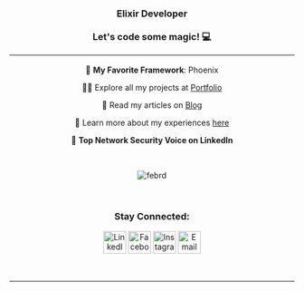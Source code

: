 <h3 align="center">Elixir Developer <br> <br>Let's code some magic! 💻<hr></h3>

<div align="center">

🌱 **My Favorite Framework**: Phoenix

👨‍💻 Explore all my projects at [Portfolio](https://febrian.id/portfolio)

📝 Read my articles on [Blog](https://febrian.id/blog)

📄 Learn more about my experiences [here](https://febrian.id)

🔐 **Top Network Security Voice on LinkedIn**

<br/>

<p>
  <img align="center" src="https://github-readme-stats.vercel.app/api/top-langs?username=febrd&show_icons=true&locale=en&layout=compact" alt="febrd" />
</p>

<br/>

<h3 align="center">Stay Connected:</h3>

<p align="center">
  <a href="https://linkedin.com/in/febrid" target="blank"><img src="https://cdn-icons-png.flaticon.com/512/145/145807.png" alt="LinkedIn" height="40" width="40" /></a>
  <a href="https://fb.com/febri.ansah.d" target="blank"><img src="https://cdn-icons-png.flaticon.com/512/2504/2504903.png" alt="Facebook" height="40" width="40" /></a>
  <a href="https://instagram.com/febr.id" target="blank"><img src="https://cdn-icons-png.flaticon.com/512/1409/1409946.png" alt="Instagram" height="40" width="40" /></a>
  <a href="mailto:halo@febrian.id" target="blank"><img src="https://cdn-icons-png.flaticon.com/512/726/726623.png" alt="Email" height="40" width="40" /></a>
</p>

<br/>
<hr>

